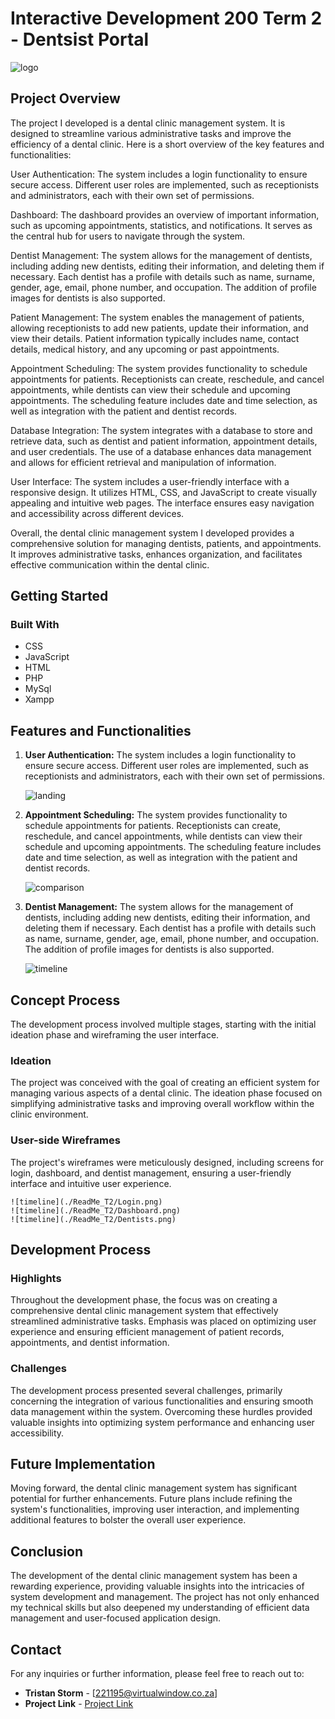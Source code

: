 # Interactive Development 200 Term 2 - Dentsist Portal

![logo](./ReadMe_T2/logo.png)

## Project Overview

The project I developed is a dental clinic management system. It is designed to streamline various administrative tasks and improve the efficiency of a dental clinic. Here is a short overview of the key features and functionalities:

User Authentication: The system includes a login functionality to ensure secure access. Different user roles are implemented, such as receptionists and administrators, each with their own set of permissions.

Dashboard: The dashboard provides an overview of important information, such as upcoming appointments, statistics, and notifications. It serves as the central hub for users to navigate through the system.

Dentist Management: The system allows for the management of dentists, including adding new dentists, editing their information, and deleting them if necessary. Each dentist has a profile with details such as name, surname, gender, age, email, phone number, and occupation. The addition of profile images for dentists is also supported.

Patient Management: The system enables the management of patients, allowing receptionists to add new patients, update their information, and view their details. Patient information typically includes name, contact details, medical history, and any upcoming or past appointments.

Appointment Scheduling: The system provides functionality to schedule appointments for patients. Receptionists can create, reschedule, and cancel appointments, while dentists can view their schedule and upcoming appointments. The scheduling feature includes date and time selection, as well as integration with the patient and dentist records.

Database Integration: The system integrates with a database to store and retrieve data, such as dentist and patient information, appointment details, and user credentials. The use of a database enhances data management and allows for efficient retrieval and manipulation of information.

User Interface: The system includes a user-friendly interface with a responsive design. It utilizes HTML, CSS, and JavaScript to create visually appealing and intuitive web pages. The interface ensures easy navigation and accessibility across different devices.

Overall, the dental clinic management system I developed provides a comprehensive solution for managing dentists, patients, and appointments. It improves administrative tasks, enhances organization, and facilitates effective communication within the dental clinic.

## Getting Started

### Built With
* CSS
* JavaScript
* HTML
* PHP
* MySql
* Xampp

## Features and Functionalities

1. **User Authentication:** The system includes a login functionality to ensure secure access. Different user roles are implemented, such as receptionists and administrators, each with their own set of permissions.

    ![landing](./ReadMe_T2/feature_1.png)

2. **Appointment Scheduling:** The system provides functionality to schedule appointments for patients. Receptionists can create, reschedule, and cancel appointments, while dentists can view their schedule and upcoming appointments. The scheduling feature includes date and time selection, as well as integration with the patient and dentist records.

    ![comparison](./ReadMe_T2/feature_2.png)

3. **Dentist Management:** The system allows for the management of dentists, including adding new dentists, editing their information, and deleting them if necessary. Each dentist has a profile with details such as name, surname, gender, age, email, phone number, and occupation. The addition of profile images for dentists is also supported.

    ![timeline](./ReadMe_T2/feature_3.png)

## Concept Process

The development process involved multiple stages, starting with the initial ideation phase and wireframing the user interface.

### Ideation

The project was conceived with the goal of creating an efficient system for managing various aspects of a dental clinic. The ideation phase focused on simplifying administrative tasks and improving overall workflow within the clinic environment.

### User-side Wireframes

The project's wireframes were meticulously designed, including screens for login, dashboard, and dentist management, ensuring a user-friendly interface and intuitive user experience.

    ![timeline](./ReadMe_T2/Login.png)
    ![timeline](./ReadMe_T2/Dashboard.png)
    ![timeline](./ReadMe_T2/Dentists.png)

## Development Process

### Highlights

Throughout the development phase, the focus was on creating a comprehensive dental clinic management system that effectively streamlined administrative tasks. Emphasis was placed on optimizing user experience and ensuring efficient management of patient records, appointments, and dentist information.

### Challenges

The development process presented several challenges, primarily concerning the integration of various functionalities and ensuring smooth data management within the system. Overcoming these hurdles provided valuable insights into optimizing system performance and enhancing user accessibility.

## Future Implementation

Moving forward, the dental clinic management system has significant potential for further enhancements. Future plans include refining the system's functionalities, improving user interaction, and implementing additional features to bolster the overall user experience.

## Conclusion

The development of the dental clinic management system has been a rewarding experience, providing valuable insights into the intricacies of system development and management. The project has not only enhanced my technical skills but also deepened my understanding of efficient data management and user-focused application design.

## Contact

For any inquiries or further information, please feel free to reach out to:

- **Tristan Storm** - [221195@virtualwindow.co.za]
- **Project Link** - [Project Link](https://github.com/Tristanstormmm/FinalHandIn221195)

